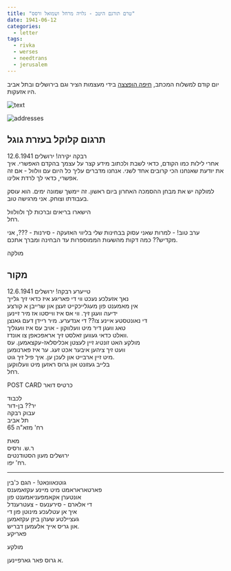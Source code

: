```yaml
---
title: "טרם תורגם היטב - גלויה מרחל ושמואל ורסס"
date: 1941-06-12
categories:
  - letter
tags:
  - rivka
  - werses
  - needtrans
  - jerusalem
---
```


יום קודם למשלוח המכתב, [חיפה הופצצה](https://www.nli.org.il/he/newspapers/haretz/1941/06/11/01/?a=d&d=haretz19410611-01&e=-------he-20--1--img-txIN%7ctxTI--------------1) בידי מעצמות הציר וגם בירושלים ובתל אביב היו אזעקות.

![text](/pupko-papers/assets/images/1941-06-12-content.jpg)

![addresses](/pupko-papers/assets/images/1941-06-12-addresses.jpg)

## תרגום קלוקל בעזרת גוגל
רבקה יקירה!  ירושלים 12.6.1941  
אחרי לילות כמו הקודם, כדאי לשבת ולכתוב מידע קצר על עצמך בהקדם האפשרי.
איך את יודעת שאנחנו הכי קרובים אחד לשני.
אנחנו מדברים עליך כל היום עם וולוול - אם זה אפשרי, כדאי לך לרדת אלינו.

למולקה יש את מבחן ההסמכה האחרון ביום ראשון. זה יימשך
שמונה ימים. הוא עוסק בעבודתו וצוחק. אני מרגישה טוב.

הישארו בריאים וברכות לך ולוולוול  
רחל.


ערב טוב! - למרות שאני עסוק בבחינות שלי בליווי האזעקה - סירנות - ???,
אני מקדיש?? כמה דקות מהשעות הממוספרות עד הבחינה ומברך אתכם.

מולקה

## מקור

טייערע רבקה!  ירושלים 12.6.1941  
נאך אזעלכע נעכט ווי די פאריגע איז כדאי זיך גלייך  
אין מאמענט פון מעגלייכקייט זעצן און שרייבן א קורצע  
ידיעה וועגן זיך. ווי אס איז ווייסטו אז מיר זיינען  
די נאונטסטע איינע צו?? די אנדערע. מיר ריידן דעם גאנצן  
טאג וועגן דיר מיט וועלווקון - אויב עס איז וועגליך  
וואלט כדאי געווען זאלסט זיך אראפכאפן צו אונדז.  
מולקע האט זונטיג זיין לעצטן אכליסלאז-עקצאמען. עס  
וועט זיך ציהען איבער אכט זעג. ער איז פארנומען  
מיט זיין ארבייט און לעכן ען. איך פיל זיך גוט.  
בלייב געזונט און גרוס ראזען מיט וועלווקען  
רחל.


POST CARD כרטיס דואר  

לכבוד  
יר?? בן-דור  
עבוק רבקה  
תל אביב  
רח' מזא"ה 65

מאת  
ר.ש. ורסיס  
ירושלים מעון הסטודנטים  
רח' יפו.

---

גוטנאוונאט! - הגם כ'בין  
פארטאראראמט מיט מיינע עקזאמענס  
אונטערן אקאמפעניאמענט פון  
די אלארם - סירענעס - צעטרענדל  
איך אן עטלעכע מינוטן פון די  
געציילטע שעהן ביזן עקזאמען  
און גריס אייך אלעמען דבריש.  
פאריקע

מולקע

א גרוס פאר גארפיינען.
